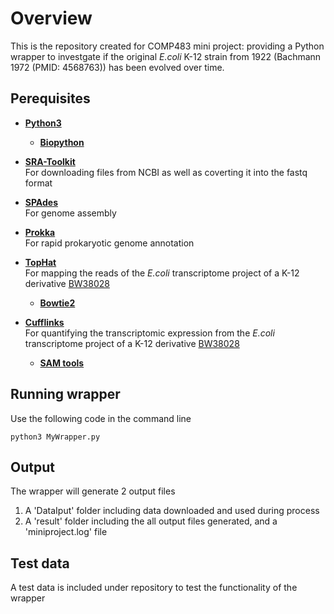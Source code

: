 # Overview
This is the repository created for COMP483 mini project: providing a Python wrapper to investgate if the original *E.coli* K-12 strain from 1922 (Bachmann 1972 (PMID: 4568763)) has been evolved over time.

## Perequisites
- **[Python3](https://www.python.org/)** <br />

  - **[Biopython](https://biopython.org/)** <br />

- **[SRA-Toolkit](https://www.ncbi.nlm.nih.gov/sra)** <br />
For downloading files from NCBI as well as coverting it into the fastq format <br /> 

- **[SPAdes](https://cab.spbu.ru/software/spades/)** <br />
For genome assembly <br />

- **[Prokka](https://github.com/tseemann/prokka)** <br />
For rapid prokaryotic genome annotation <br />

- **[TopHat](https://ccb.jhu.edu/software/tophat/manual.shtml)** <br />
For mapping the reads of the *E.coli* transcriptome project of a K-12 derivative [BW38028](https://www.ncbi.nlm.nih.gov/sra/SRX604287) <br />

  - **[Bowtie2](http://bowtie-bio.sourceforge.net/bowtie2/index.shtml)** <br />

- **[Cufflinks](http://cole-trapnell-lab.github.io/cufflinks/)** <br />
For quantifying the transcriptomic expression from the *E.coli* transcriptome project of a K-12 derivative [BW38028](https://www.ncbi.nlm.nih.gov/sra/SRX604287) <br />

  - **[SAM tools](http://samtools.sourceforge.net/)** <br />
 
 
## Running wrapper <br />
Use the following code in the command line <br />
```
python3 MyWrapper.py
```

## Output 
The wrapper will generate 2 output files <br />
1. A 'DataIput' folder including data downloaded and used during process
2. A 'result' folder including the all output files generated, and a 'miniproject.log' file

## Test data
A test data is included under repository to test the functionality of the wrapper

